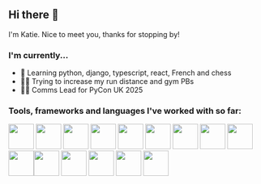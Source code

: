 ## Hi there 👋
I'm Katie. Nice to meet you, thanks for stopping by! 

### I'm currently...
-  🌱 Learning python, django, typescript, react, French and chess
-  🏃💪 Trying to increase my run distance and gym PBs
-  🐍🐍 Comms Lead for PyCon UK 2025

### Tools, frameworks and languages I've worked with so far:
<img style="height:50px;" src="https://github.com/KatieB5/KatieB5/assets/37502118/59f4e1f2-7914-4565-a12e-52c53477cae2"/> <img style="height:50px;" src="https://github.com/KatieB5/KatieB5/assets/37502118/ff06ce80-0e51-4339-b558-64abbb4d9f7a"/> <img style="height:50px;" src="https://github.com/KatieB5/KatieB5/assets/37502118/c2881281-49b7-4bc5-b37a-6cd3c4e9ebaf"/> <img style="height:50px;" src="https://github.com/KatieB5/KatieB5/assets/37502118/41968b9d-ce22-4cae-995e-698b14d3139c"/> <img style="height:50px;" src="https://github.com/KatieB5/KatieB5/assets/37502118/3dfb59e6-f4c7-4fd7-a1cc-922b8103110c"/> <img style="height:50px;" src="https://github.com/KatieB5/KatieB5/assets/37502118/8ca87ef8-e7fe-4bb7-b953-68d5beb888d9"/> <img style="height:50px;" src="https://github.com/KatieB5/KatieB5/assets/37502118/0120241f-c58a-49ea-b111-6137ce5fe3eb"/> <img style="height:50px;" src="https://docs.flutter.dev/assets/images/flutter-logo-sharing.png"/> <img style="height:50px;" src="https://www.svgrepo.com/show/331488/mongodb.svg"/> <img style="height:50px;" src="https://cdn4.iconfinder.com/data/icons/flat-pro-database-set-1/32/sql-badge-512.png"/><img style="height:50px;" src="https://upload.wikimedia.org/wikipedia/commons/thumb/d/d5/Tailwind_CSS_Logo.svg/1024px-Tailwind_CSS_Logo.svg.png"/> <img style="height:50px;" src="https://cdn.worldvectorlogo.com/logos/next-js.svg"/> <img style="height:50px;" src="https://encrypted-tbn0.gstatic.com/images?q=tbn:ANd9GcSdTaN5noawde3Tr5Gop81qxHKSPL1X_YyZAQ&s"/> <img style="height:50px;" src="https://encrypted-tbn0.gstatic.com/images?q=tbn:ANd9GcRKbaw-k_0RKwf1WzasaX3fDLQamF6er6YN4Q&s"/> <img style="height:50px;" src="https://cdn-icons-png.flaticon.com/512/919/919853.png"/>


 






